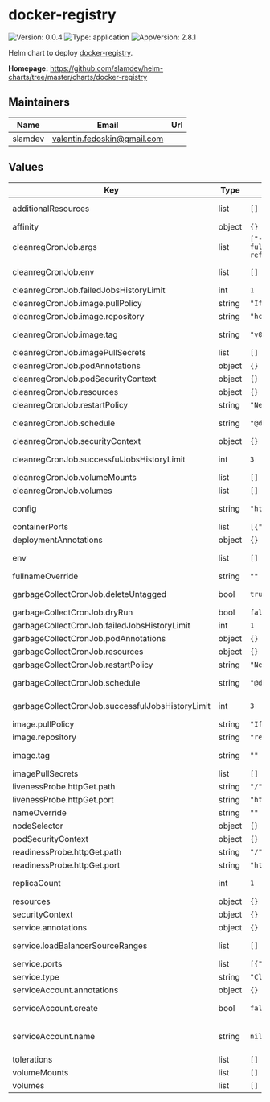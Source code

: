 # docker-registry

![Version: 0.0.4](https://img.shields.io/badge/Version-0.0.4-informational?style=flat-square) ![Type: application](https://img.shields.io/badge/Type-application-informational?style=flat-square) ![AppVersion: 2.8.1](https://img.shields.io/badge/AppVersion-2.8.1-informational?style=flat-square)

Helm chart to deploy [docker-registry](https://github.com/distribution/distribution).

**Homepage:** <https://github.com/slamdev/helm-charts/tree/master/charts/docker-registry>

## Maintainers

| Name | Email | Url |
| ---- | ------ | --- |
| slamdev | <valentin.fedoskin@gmail.com> |  |

## Values

| Key | Type | Default | Description |
|-----|------|---------|-------------|
| additionalResources | list | `[]` | list of additional resources to create (are processed via `tpl` function) |
| affinity | object | `{}` | affinity for scheduler pod assignment |
| cleanregCronJob.args | list | `["--registry=http://docker-registry","--assume-yes","--clean-full-catalog","--keepimages=10","--skip-tls-verify","--ignore-ref-tags"]` | args for cleanreg https://github.com/hcguersoy/cleanreg#usage |
| cleanregCronJob.env | list | `[]` | additional environment variables for the deployment |
| cleanregCronJob.failedJobsHistoryLimit | int | `1` | the number of failed finished jobs to retain |
| cleanregCronJob.image.pullPolicy | string | `"IfNotPresent"` | image pull policy |
| cleanregCronJob.image.repository | string | `"hcguersoy/cleanreg"` | image repository |
| cleanregCronJob.image.tag | string | `"v0.8.0"` | image tag (chart's appVersion value will be used if not set) |
| cleanregCronJob.imagePullSecrets | list | `[]` | image pull secret for private images |
| cleanregCronJob.podAnnotations | object | `{}` | pod annotations |
| cleanregCronJob.podSecurityContext | object | `{}` | specifies security settings for a pod |
| cleanregCronJob.resources | object | `{}` | custom resource configuration |
| cleanregCronJob.restartPolicy | string | `"Never"` | container restart policy |
| cleanregCronJob.schedule | string | `"@daily"` | the schedule in Cron format, see https://en.wikipedia.org/wiki/Cron |
| cleanregCronJob.securityContext | object | `{}` | specifies security settings for a container |
| cleanregCronJob.successfulJobsHistoryLimit | int | `3` | the number of successful finished jobs to retain |
| cleanregCronJob.volumeMounts | list | `[]` | additional volume mounts |
| cleanregCronJob.volumes | list | `[]` | additional volumes |
| config | string | `"http:\n  addr: :5000"` | docker-registry config to provision inside of the container |
| containerPorts | list | `[{"containerPort":5000,"name":"http","protocol":"TCP"}]` | ports exposed by container |
| deploymentAnnotations | object | `{}` | annotations to add to the deployment |
| env | list | `[]` | additional environment variables for the deployment |
| fullnameOverride | string | `""` | full name of the chart. |
| garbageCollectCronJob.deleteUntagged | bool | `true` | delete manifests that are not currently referenced via tag |
| garbageCollectCronJob.dryRun | bool | `false` | do everything except remove the blobs |
| garbageCollectCronJob.failedJobsHistoryLimit | int | `1` | the number of failed finished jobs to retain |
| garbageCollectCronJob.podAnnotations | object | `{}` | pod annotations |
| garbageCollectCronJob.resources | object | `{}` | custom resource configuration |
| garbageCollectCronJob.restartPolicy | string | `"Never"` | container restart policy |
| garbageCollectCronJob.schedule | string | `"@daily"` | the schedule in Cron format, see https://en.wikipedia.org/wiki/Cron |
| garbageCollectCronJob.successfulJobsHistoryLimit | int | `3` | the number of successful finished jobs to retain |
| image.pullPolicy | string | `"IfNotPresent"` | image pull policy |
| image.repository | string | `"registry"` | image repository |
| image.tag | string | `""` | image tag (chart's appVersion value will be used if not set) |
| imagePullSecrets | list | `[]` | image pull secret for private images |
| livenessProbe.httpGet.path | string | `"/"` | path for liveness probe |
| livenessProbe.httpGet.port | string | `"http"` | port for liveness probe |
| nameOverride | string | `""` | override name of the chart |
| nodeSelector | object | `{}` | node for scheduler pod assignment |
| podSecurityContext | object | `{}` | specifies security settings for a pod |
| readinessProbe.httpGet.path | string | `"/"` | path for readiness probe |
| readinessProbe.httpGet.port | string | `"http"` | port for readiness probe |
| replicaCount | int | `1` | number of replicas for docker-registry deployment. |
| resources | object | `{}` | custom resource configuration |
| securityContext | object | `{}` | specifies security settings for a container |
| service.annotations | object | `{}` | annotations to add to the service |
| service.loadBalancerSourceRanges | list | `[]` | traffic through the load-balancer will be restricted to the specified client IPs |
| service.ports | list | `[{"name":"http","port":80,"protocol":"TCP","targetPort":"http"}]` | service ports |
| service.type | string | `"ClusterIP"` | service type |
| serviceAccount.annotations | object | `{}` | annotations to add to the service account |
| serviceAccount.create | bool | `false` | specifies whether a service account should be created |
| serviceAccount.name | string | `nil` | the name of the service account to use; if not set and create is true, a name is generated using the fullname template |
| tolerations | list | `[]` | tolerations for scheduler pod assignment |
| volumeMounts | list | `[]` | additional volume mounts |
| volumes | list | `[]` | additional volumes |
